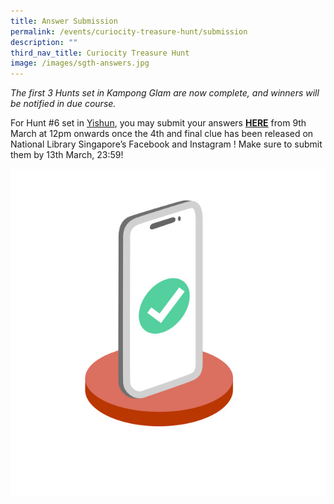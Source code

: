 ```yaml
---
title: Answer Submission
permalink: /events/curiocity-treasure-hunt/submission
description: ""
third_nav_title: Curiocity Treasure Hunt
image: /images/sgth-answers.jpg
---
```

*The first 3 Hunts set in Kampong Glam are now complete, and winners will be notified in due course.* 

For Hunt #6 set in [Yishun](https://curiocity.nlb.gov.sg/events/curiocity-treasure-hunt/hunt-dates), you may submit your answers [**HERE**](https://go.gov.sg/curiocity-treasurehuntsubmission) from 9th March at 12pm onwards once the 4th and final clue has been released on National Library Singapore’s Facebook and Instagram ! Make sure to submit them by 13th March, 23:59!

<div>
<div class="row is-multiline">
    <div class="col is-half-desktop is-half-tablet">
<img src="/images/sgth-answers.jpg" alt="answers">
</div>
	<div class="col is-half-desktop is-half-tablet"></div>
</div>    
</div>